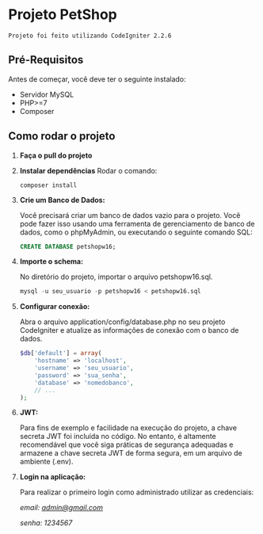 # Projeto PetShop
    Projeto foi feito utilizando CodeIgniter 2.2.6

## Pré-Requisitos

Antes de começar, você deve ter o seguinte instalado:

- Servidor MySQL
- PHP>=7
- Composer

## Como rodar o projeto

1. **Faça o pull do projeto**
2. **Instalar dependências**
    Rodar o comando: 
    ```code
    composer install

3. **Crie um Banco de Dados:**

   Você precisará criar um banco de dados vazio para o projeto. Você pode fazer isso usando uma ferramenta de gerenciamento de banco de dados, como o phpMyAdmin, ou executando o seguinte comando SQL:

   ```sql
   CREATE DATABASE petshopw16;

4. **Importe o schema:**

    No diretório do projeto, importar o arquivo petshopw16.sql.
    ```sql
    mysql -u seu_usuario -p petshopw16 < petshopw16.sql

5. **Configurar conexão:**
   
    Abra o arquivo application/config/database.php no seu projeto CodeIgniter e atualize as informações de conexão com o banco de dados. 
    ```php
    $db['default'] = array(
        'hostname' => 'localhost',
        'username' => 'seu_usuario',
        'password' => 'sua_senha',
        'database' => 'nomedobanco',
        // ...
    );

7. **JWT:**
   
    Para fins de exemplo e facilidade na execução do projeto, a chave secreta JWT foi incluída no código. No entanto, é altamente recomendável que você siga práticas de segurança adequadas e armazene a chave secreta JWT de forma segura, em um arquivo de ambiente (.env).

9. **Login na aplicação:**
     
    Para realizar o primeiro login como administrado utilizar as credenciais:
   
    *email: admin@gmail.com*
   
    *senha: 1234567*

